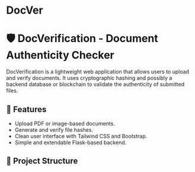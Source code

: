 # DocVer

# 🛡️ DocVerification - Document Authenticity Checker

DocVerification is a lightweight web application that allows users to upload and verify documents. It uses cryptographic hashing and possibly a backend database or blockchain to validate the authenticity of submitted files.

## 🚀 Features

- Upload PDF or image-based documents.
- Generate and verify file hashes.
- Clean user interface with Tailwind CSS and Bootstrap.
- Simple and extendable Flask-based backend.

## 📁 Project Structure

